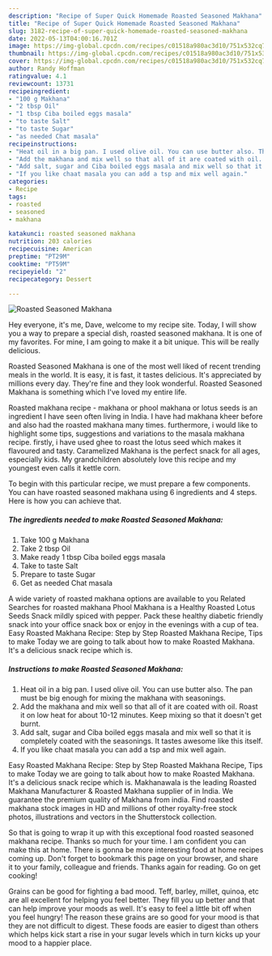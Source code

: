 ```yaml
---
description: "Recipe of Super Quick Homemade Roasted Seasoned Makhana"
title: "Recipe of Super Quick Homemade Roasted Seasoned Makhana"
slug: 3182-recipe-of-super-quick-homemade-roasted-seasoned-makhana
date: 2022-05-13T04:00:16.701Z
image: https://img-global.cpcdn.com/recipes/c01518a980ac3d10/751x532cq70/roasted-seasoned-makhana-recipe-main-photo.jpg
thumbnail: https://img-global.cpcdn.com/recipes/c01518a980ac3d10/751x532cq70/roasted-seasoned-makhana-recipe-main-photo.jpg
cover: https://img-global.cpcdn.com/recipes/c01518a980ac3d10/751x532cq70/roasted-seasoned-makhana-recipe-main-photo.jpg
author: Randy Hoffman
ratingvalue: 4.1
reviewcount: 13731
recipeingredient:
- "100 g Makhana"
- "2 tbsp Oil"
- "1 tbsp Ciba boiled eggs masala"
- "to taste Salt"
- "to taste Sugar"
- "as needed Chat masala"
recipeinstructions:
- "Heat oil in a big pan. I used olive oil. You can use butter also. The pan must be big enough for mixing the makhana with seasonings."
- "Add the makhana and mix well so that all of it are coated with oil. Roast it on low heat for about 10-12 minutes. Keep mixing so that it doesn&#39;t get burnt."
- "Add salt, sugar and Ciba boiled eggs masala and mix well so that it is completely coated with the seasonings. It tastes awesome like this itself."
- "If you like chaat masala you can add a tsp and mix well again."
categories:
- Recipe
tags:
- roasted
- seasoned
- makhana

katakunci: roasted seasoned makhana 
nutrition: 203 calories
recipecuisine: American
preptime: "PT29M"
cooktime: "PT59M"
recipeyield: "2"
recipecategory: Dessert

---
```



![Roasted Seasoned Makhana](https://img-global.cpcdn.com/recipes/c01518a980ac3d10/751x532cq70/roasted-seasoned-makhana-recipe-main-photo.jpg)

Hey everyone, it's me, Dave, welcome to my recipe site. Today, I will show you a way to prepare a special dish, roasted seasoned makhana. It is one of my favorites. For mine, I am going to make it a bit unique. This will be really delicious.

Roasted Seasoned Makhana is one of the most well liked of recent trending meals in the world. It is easy, it is fast, it tastes delicious. It's appreciated by millions every day. They're fine and they look wonderful. Roasted Seasoned Makhana is something which I've loved my entire life.

Roasted makhana recipe - makhana or phool makhana or lotus seeds is an ingredient I have seen often living in India. I have had makhana kheer before and also had the roasted makhana many times. furthermore, i would like to highlight some tips, suggestions and variations to the masala makhana recipe. firstly, i have used ghee to roast the lotus seed which makes it flavoured and tasty. Caramelized Makhana is the perfect snack for all ages, especially kids. My grandchildren absolutely love this recipe and my youngest even calls it kettle corn.


To begin with this particular recipe, we must prepare a few components. You can have roasted seasoned makhana using 6 ingredients and 4 steps. Here is how you can achieve that.

<!--inarticleads1-->

##### The ingredients needed to make Roasted Seasoned Makhana:

1. Take 100 g Makhana
1. Take 2 tbsp Oil
1. Make ready 1 tbsp Ciba boiled eggs masala
1. Take to taste Salt
1. Prepare to taste Sugar
1. Get as needed Chat masala


A wide variety of roasted makhana options are available to you Related Searches for roasted makhana Phool Makhana is a Healthy Roasted Lotus Seeds Snack mildly spiced with pepper. Pack these healthy diabetic friendly snack into your office snack box or enjoy in the evenings with a cup of tea. Easy Roasted Makhana Recipe: Step by Step Roasted Makhana Recipe, Tips to make Today we are going to talk about how to make Roasted Makhana. It&#39;s a delicious snack recipe which is. 

<!--inarticleads2-->

##### Instructions to make Roasted Seasoned Makhana:

1. Heat oil in a big pan. I used olive oil. You can use butter also. The pan must be big enough for mixing the makhana with seasonings.
1. Add the makhana and mix well so that all of it are coated with oil. Roast it on low heat for about 10-12 minutes. Keep mixing so that it doesn&#39;t get burnt.
1. Add salt, sugar and Ciba boiled eggs masala and mix well so that it is completely coated with the seasonings. It tastes awesome like this itself.
1. If you like chaat masala you can add a tsp and mix well again.


Easy Roasted Makhana Recipe: Step by Step Roasted Makhana Recipe, Tips to make Today we are going to talk about how to make Roasted Makhana. It&#39;s a delicious snack recipe which is. Makhanawala is the leading Roasted Makhana Manufacturer &amp; Roasted Makhana supplier of in India. We guarantee the premium quality of Makhana from india. Find roasted makhana stock images in HD and millions of other royalty-free stock photos, illustrations and vectors in the Shutterstock collection. 

So that is going to wrap it up with this exceptional food roasted seasoned makhana recipe. Thanks so much for your time. I am confident you can make this at home. There is gonna be more interesting food at home recipes coming up. Don't forget to bookmark this page on your browser, and share it to your family, colleague and friends. Thanks again for reading. Go on get cooking!

Grains can be good for fighting a bad mood. Teff, barley, millet, quinoa, etc are all excellent for helping you feel better. They fill you up better and that can help improve your moods as well. It's easy to feel a little bit off when you feel hungry! The reason these grains are so good for your mood is that they are not difficult to digest. These foods are easier to digest than others which helps kick start a rise in your sugar levels which in turn kicks up your mood to a happier place.
